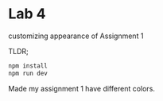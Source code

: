 # Lab 4
customizing appearance of Assignment 1

TLDR;

```bash
npm install
npm run dev
```

Made my assignment 1 have different colors.
